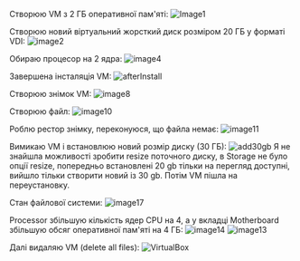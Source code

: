 Створюю VM з 2 ГБ оперативної пам'яті:
![Image1](images/image1.png)

Створюю новий віртуальний жорсткий диск розміром 20 ГБ у форматі VDI:
![image2](images/image2.png)

Обираю процесор на 2 ядра:
![image4](images/image4.png)

Завершена інсталяція VM:
![afterInstall](images/afterInstall.png)

Створюю знімок VM:
![image8](images/image8.png)

Створюю файл:
![image10](images/image10.png)

Роблю рестор знімку, переконуюся, що файла немає:
![image11](images/image11.png)

Вимикаю VM і встановлюю новий розмір диску (30 ГБ):
![add30gb](images/add30gb.png)
Я не знайшла можливості зробити resize поточного диску, в Storage не було опції resize, попередньо встановлені 20 gb тільки на перегляд доступні, вийшло тільки створити новий із 30 gb. Потім VM пішла на переустановку.

Стан файлової системи:
![image17](images/image17.png)


Processor збільшую кількість ядер CPU на 4, а у вкладці Motherboard збільшую обсяг оперативної пам'яті на 4 ГБ:
![image14](images/image14.png)
![image13](images/image13.png)

Далі видаляю VM (delete all files):
![VirtualBox](images/VirtualBox.png)
